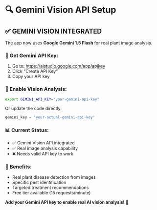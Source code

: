 # 🔍 Gemini Vision API Setup

## ✅ **GEMINI VISION INTEGRATED**

The app now uses **Google Gemini 1.5 Flash** for real plant image analysis.

### 🔑 **Get Gemini API Key:**

1. Go to: https://aistudio.google.com/app/apikey
2. Click "Create API Key"
3. Copy your API key

### 🚀 **Enable Vision Analysis:**

```bash
export GEMINI_API_KEY="your-gemini-api-key"
```

Or update the code directly:
```python
gemini_key = 'your-actual-gemini-api-key'
```

### 📊 **Current Status:**
- ✅ Gemini Vision API integrated
- ✅ Real image analysis capability
- ❌ Needs valid API key to work

### 🌟 **Benefits:**
- Real plant disease detection from images
- Specific pest identification
- Targeted treatment recommendations
- Free tier available (15 requests/minute)

**Add your Gemini API key to enable real AI vision analysis!** 🌱